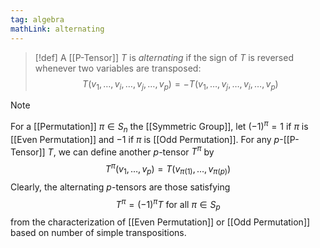 ```yaml
---
tag: algebra
mathLink: alternating
---
```

>[!def]
>A [[P-Tensor]] $T$ is *alternating* if the sign of $T$ is reversed whenever two variables are transposed: $$T(v_{1},\ldots,v_{i},\ldots,v_{j},\ldots,v_{p})=-T(v_{1},\ldots,v_{j},\ldots,v_{i},\ldots,v_{p})$$

>[!note]
>For a [[Permutation]] $\pi\in S_{n}$ the [[Symmetric Group]], let $(-1)^\pi=1$ if $\pi$ is [[Even Permutation]] and $-1$ if $\pi$ is [[Odd Permutation]]. For any $p$-[[P-Tensor]] $T$, we can define another $p$-tensor $T^\pi$ by $$T^\pi(v_{1},\ldots,v_{p})=T(v_{\pi(1)},\ldots,v_{\pi(p)})$$Clearly, the alternating $p$-tensors are those satisfying $$T^\pi=(-1)^{\pi}T \text{ for all }\pi\in S_{p}$$from the characterization of [[Even Permutation]] or [[Odd Permutation]] based on number of simple transpositions.

